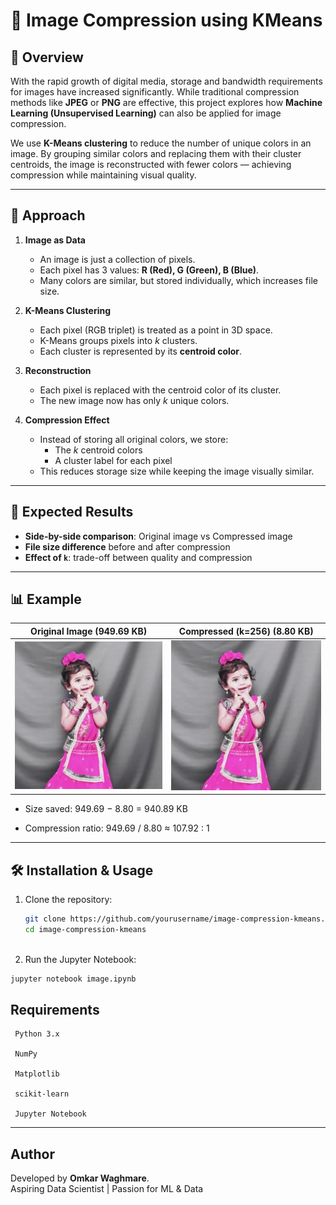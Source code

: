 # 🎨 Image Compression using KMeans  

## 📌 Overview  
With the rapid growth of digital media, storage and bandwidth requirements for images have increased significantly. While traditional compression methods like **JPEG** or **PNG** are effective, this project explores how **Machine Learning (Unsupervised Learning)** can also be applied for image compression.  

We use **K-Means clustering** to reduce the number of unique colors in an image. By grouping similar colors and replacing them with their cluster centroids, the image is reconstructed with fewer colors — achieving compression while maintaining visual quality.  

---

## 🚀 Approach  

1. **Image as Data**  
   - An image is just a collection of pixels.  
   - Each pixel has 3 values: **R (Red), G (Green), B (Blue)**.  
   - Many colors are similar, but stored individually, which increases file size.  

2. **K-Means Clustering**  
   - Each pixel (RGB triplet) is treated as a point in 3D space.  
   - K-Means groups pixels into *k* clusters.  
   - Each cluster is represented by its **centroid color**.  

3. **Reconstruction**  
   - Each pixel is replaced with the centroid color of its cluster.  
   - The new image now has only *k* unique colors.  

4. **Compression Effect**  
   - Instead of storing all original colors, we store:  
     - The *k* centroid colors  
     - A cluster label for each pixel  
   - This reduces storage size while keeping the image visually similar.  

---

## 🎯 Expected Results  

- **Side-by-side comparison**: Original image vs Compressed image  
- **File size difference** before and after compression  
- **Effect of `k`**: trade-off between quality and compression  

---

## 📊 Example  

| Original Image (949.69 KB) | Compressed (k=256)  (8.80 KB) | 
|----------------|-------------------|
| ![original](Original_image.jpg) | ![k16](Compressed_image.jpg) |


- Size saved: 949.69 − 8.80 = 940.89 KB

- Compression ratio: 949.69 / 8.80 ≈ 107.92 : 1

---

## 🛠️ Installation & Usage  

1. Clone the repository:  
   ```bash
   git clone https://github.com/yourusername/image-compression-kmeans.git
   cd image-compression-kmeans
  
2. Run the Jupyter Notebook:
```bash
jupyter notebook image.ipynb
```
## Requirements

     Python 3.x
     
     NumPy
     
     Matplotlib
     
     scikit-learn
     
     Jupyter Notebook
---
## Author

Developed by **Omkar Waghmare**.  
Aspiring Data Scientist | Passion for ML & Data
